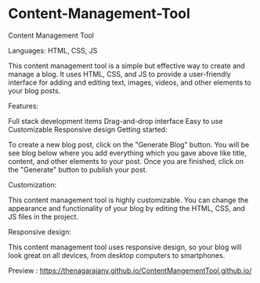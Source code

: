 # Content-Management-Tool

Content Management Tool

Languages: HTML, CSS, JS

This content management tool is a simple but effective way to create and manage a blog. It uses HTML, CSS, and JS to provide a user-friendly interface for adding and editing text, images, videos, and other elements to your blog posts.

Features:

Full stack development items
Drag-and-drop interface
Easy to use
Customizable
Responsive design
Getting started:

To create a new blog post, click on the "Generate Blog" button. You will be see blog below where you add everything which you gave above like title, content, and other elements to your post. Once you are finished, click on the "Generate" button to publish your post.

Customization:

This content management tool is highly customizable. You can change the appearance and functionality of your blog by editing the HTML, CSS, and JS files in the project.

Responsive design:

This content management tool uses responsive design, so your blog will look great on all devices, from desktop computers to smartphones.

Preview : https://thenagarajanv.github.io/ContentMangementTool.github.io/
